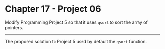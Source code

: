 # Chapter 17 - Project 06

Modify Programming Project 5 so that it uses `qsort` to sort the array of pointers.  

---

The proposed solution to Project 5 used by default the `qsort` function.  
